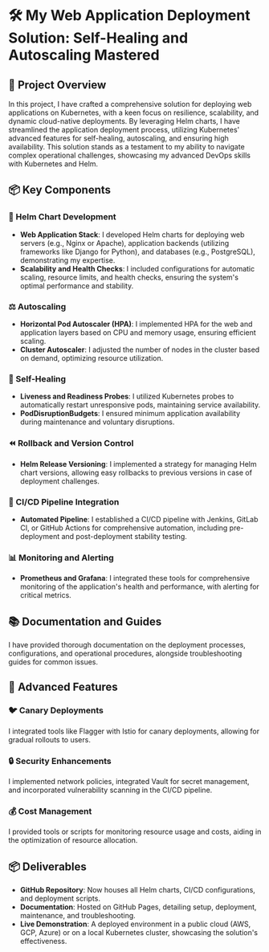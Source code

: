 # 🛠 My Web Application Deployment Solution: Self-Healing and Autoscaling Mastered

## 🌟 Project Overview
In this project, I have crafted a comprehensive solution for deploying web applications on Kubernetes, with a keen focus on resilience, scalability, and dynamic cloud-native deployments. By leveraging Helm charts, I have streamlined the application deployment process, utilizing Kubernetes' advanced features for self-healing, autoscaling, and ensuring high availability. This solution stands as a testament to my ability to navigate complex operational challenges, showcasing my advanced DevOps skills with Kubernetes and Helm.

## 📦 Key Components

### 🚀 Helm Chart Development
- **Web Application Stack**: I developed Helm charts for deploying web servers (e.g., Nginx or Apache), application backends (utilizing frameworks like Django for Python), and databases (e.g., PostgreSQL), demonstrating my expertise.
- **Scalability and Health Checks**: I included configurations for automatic scaling, resource limits, and health checks, ensuring the system's optimal performance and stability.

### ⚖ Autoscaling
- **Horizontal Pod Autoscaler (HPA)**: I implemented HPA for the web and application layers based on CPU and memory usage, ensuring efficient scaling.
- **Cluster Autoscaler**: I adjusted the number of nodes in the cluster based on demand, optimizing resource utilization.

### 💚 Self-Healing
- **Liveness and Readiness Probes**: I utilized Kubernetes probes to automatically restart unresponsive pods, maintaining service availability.
- **PodDisruptionBudgets**: I ensured minimum application availability during maintenance and voluntary disruptions.

### ⏪ Rollback and Version Control
- **Helm Release Versioning**: I implemented a strategy for managing Helm chart versions, allowing easy rollbacks to previous versions in case of deployment challenges.

### 🔄 CI/CD Pipeline Integration
- **Automated Pipeline**: I established a CI/CD pipeline with Jenkins, GitLab CI, or GitHub Actions for comprehensive automation, including pre-deployment and post-deployment stability testing.

### 📊 Monitoring and Alerting
- **Prometheus and Grafana**: I integrated these tools for comprehensive monitoring of the application's health and performance, with alerting for critical metrics.

## 📚 Documentation and Guides
I have provided thorough documentation on the deployment processes, configurations, and operational procedures, alongside troubleshooting guides for common issues.

## 🌈 Advanced Features

### 🐦 Canary Deployments
I integrated tools like Flagger with Istio for canary deployments, allowing for gradual rollouts to users.

### 🔒 Security Enhancements
I implemented network policies, integrated Vault for secret management, and incorporated vulnerability scanning in the CI/CD pipeline.

### 💰 Cost Management
I provided tools or scripts for monitoring resource usage and costs, aiding in the optimization of resource allocation.

## 📦 Deliverables
- **GitHub Repository**: Now houses all Helm charts, CI/CD configurations, and deployment scripts.
- **Documentation**: Hosted on GitHub Pages, detailing setup, deployment, maintenance, and troubleshooting.
- **Live Demonstration**: A deployed environment in a public cloud (AWS, GCP, Azure) or on a local Kubernetes cluster, showcasing the solution's effectiveness.
